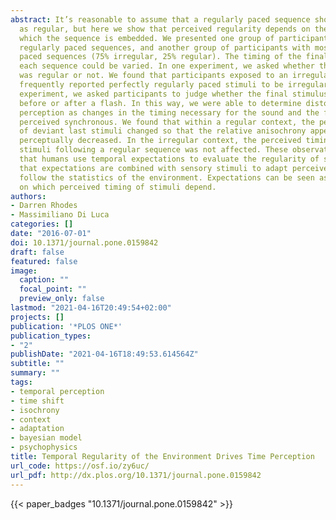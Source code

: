 ```yaml
---
abstract: It’s reasonable to assume that a regularly paced sequence should be perceived
  as regular, but here we show that perceived regularity depends on the context in
  which the sequence is embedded. We presented one group of participants with perceptually
  regularly paced sequences, and another group of participants with mostly irregularly
  paced sequences (75% irregular, 25% regular). The timing of the final stimulus in
  each sequence could be varied. In one experiment, we asked whether the last stimulus
  was regular or not. We found that participants exposed to an irregular environment
  frequently reported perfectly regularly paced stimuli to be irregular. In a second
  experiment, we asked participants to judge whether the final stimulus was presented
  before or after a flash. In this way, we were able to determine distortions in temporal
  perception as changes in the timing necessary for the sound and the flash to be
  perceived synchronous. We found that within a regular context, the perceived timing
  of deviant last stimuli changed so that the relative anisochrony appeared to be
  perceptually decreased. In the irregular context, the perceived timing of irregular
  stimuli following a regular sequence was not affected. These observations suggest
  that humans use temporal expectations to evaluate the regularity of sequences and
  that expectations are combined with sensory stimuli to adapt perceived timing to
  follow the statistics of the environment. Expectations can be seen as a-priori probabilities
  on which perceived timing of stimuli depend.
authors:
- Darren Rhodes
- Massimiliano Di Luca
categories: []
date: "2016-07-01"
doi: 10.1371/journal.pone.0159842
draft: false
featured: false
image:
  caption: ""
  focal_point: ""
  preview_only: false
lastmod: "2021-04-16T20:49:54+02:00"
projects: []
publication: '*PLOS ONE*'
publication_types:
- "2"
publishDate: "2021-04-16T18:49:53.614564Z"
subtitle: ""
summary: ""
tags:
- temporal perception
- time shift
- isochrony
- context
- adaptation
- bayesian model
- psychophysics
title: Temporal Regularity of the Environment Drives Time Perception
url_code: https://osf.io/zy6uc/
url_pdf: http://dx.plos.org/10.1371/journal.pone.0159842
---
```

{{< paper_badges "10.1371/journal.pone.0159842" >}}
